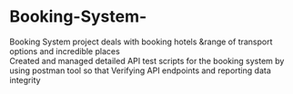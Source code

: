 # Booking-System-
Booking System project deals with booking hotels &range of transport options and incredible places  
Created and managed detailed API test scripts for the booking system by using  postman tool 
so that Verifying API endpoints and reporting data integrity

